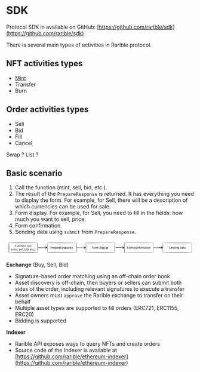# SDK

Protocol SDK in available on GitHub: [https://github.com/rarible/sdk](https://github.com/rarible/sdk)

There is several main types of activities in Rarible protocol.

## NFT activities types

- [Mint](mint.md)
- Transfer
- Burn

## Order activities types

- Sell
- Bid
- Fill
- Cancel

Swap ?
List ?

## Basic scenario

1. Call the function (mint, sell, bid, etc.).
2. The result of the `PrepareResponse` is returned. It has everything you need to display the form. For example, for Sell, there will be a description of which currencies can be used for sale.
3. Form display. For example, for Sell, you need to fill in the fields: how much you want to sell, price.
4. Form confirmation.
5. Sending data using `submit` from `PrepareResponse`.

![](img/sdk1.png)









**Exchange** (Buy, Sell, Bid)

* Signature-based order matching using an off-chain order book
* Asset discovery is off-chain, then buyers or sellers can submit both sides of the order, including relevant signatures to execute a transfer
* Asset owners must `approve` the Rarible exchange to transfer on their behalf
* Multiple asset types are supported to fill orders \(ERC721, ERC1155, ERC20\)
* Bidding is supported

**Indexer**

* Rarible API exposes ways to query NFTs and create orders
* Source code of the Indexer is available at [https://github.com/rarible/ethereum-indexer](https://github.com/rarible/ethereum-indexer)